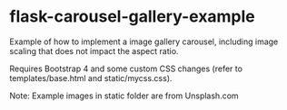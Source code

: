 # flask-carousel-gallery-example
Example of how to implement a image gallery carousel, including image scaling that does not impact the aspect ratio.

Requires Bootstrap 4 and some custom CSS changes (refer to templates/base.html and static/mycss.css).

Note: Example images in static folder are from Unsplash.com
